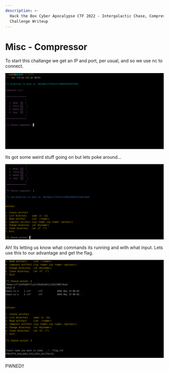 ```yaml
---
description: >-
  Hack the Box Cyber Apocalypse CTF 2022 - Intergalactic Chase, Compressor Misc
  Challenge Writeup
---
```


# Misc - Compressor

To start this challange we get an IP and port, per usual, and so we use nc to connect.

![](../../.gitbook/assets/eeeafvrfr.png)

Its got some weird stuff going on but lets poke around...

![](../../.gitbook/assets/hrurbce.PNG)

Ah! Its letting us know what commands its running and with what input. Lets use this to our advantage and get the flag.

![](../../.gitbook/assets/rggrg.PNG)

PWNED!!

